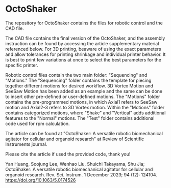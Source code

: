 # OctoShaker
The repository for OctoShaker contains the files for robotic control and the CAD file.

The CAD file contains the final version of the OctoShaker, and the assembly instruction can be found by accessing the article supplementary material referenced below. For 3D printing, beaware of using the exact parameters and allow tolerances for printing shrinkage and individual printer behavior. It is best to print few variations at once to select the best parameters for the specific printer.

Robotic control files contain the two main folder: "Sequencing" and "Motions." The "Sequencing" folder contains the template for piecing together different motions for desired workflow. 3D Vortex Motion and SeeSaw Motion has been added as an example and the same can be done to insert other pre-defined or user-defined motions. The "Motions" folder contains the pre-programmed motions, in which Axial1 refers to SeeSaw motion and Axial2-3 refers to 3D Vortex motion. Within the "Motions" folder contains categorized motions, where "Shake" and "Vertical" adds additional features to the "Normal" motions. The "Test" folder contains additional code used for rpm calculation.

The article can be found at "OctoShaker: A versatile robotic biomechanical agitator for cellular and organoid research" at Review of Scientific Instruments journal.

Please cite the article if used the provided code, thank you!

Yan Huang, Soojung Lee, Wenhao Liu, Shuichi Takayama, Shu Jia; OctoShaker: A versatile robotic biomechanical agitator for cellular and organoid research. Rev. Sci. Instrum. 1 December 2023; 94 (12): 124104. https://doi.org/10.1063/5.0174526

